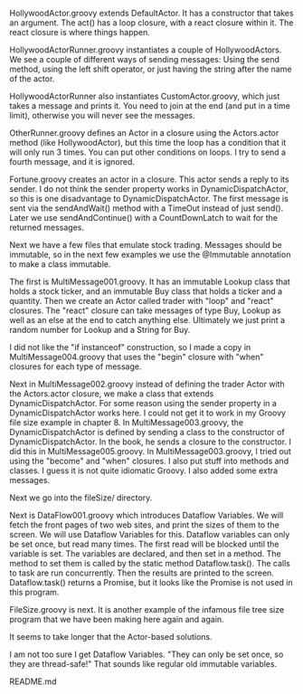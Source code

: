 HollywoodActor.groovy extends DefaultActor. It has a constructor that takes an argument. The act() has a loop closure, with a react closure within it. The react closure is where things happen.    

HollywoodActorRunner.groovy instantiates a couple of HollywoodActors. We see a couple of different ways of sending messages: Using the send method, using the left shift operator, or just having the string after the name of the actor.   

HollywoodActorRunner also instantiates CustomActor.groovy, which just takes a message and prints it. You need to join at the end (and put in a time limit), otherwise you will never see the messages.   

OtherRunner.groovy defines an Actor in a closure using the Actors.actor method (like HollywoodActor), but this time the loop has a condition that it will only run 3 times. You can put other conditions on loops. I try to send a fourth message, and it is ignored.     

Fortune.groovy creates an actor in a closure. This actor sends a reply to its sender. I do not think the sender property works in DynamicDispatchActor, so this is one disadvantage to DynamicDispatchActor. The first message is sent via the sendAndWait() method with a TimeOut instead of just send(). Later we use sendAndContinue() with a CountDownLatch to wait for the returned messages.  

Next we have a few files that emulate stock trading. Messages should be immutable, so in the next few examples we use the @Immutable annotation to make a class immutable. 

The first is MultiMessage001.groovy. It has an immutable Lookup class that holds a stock ticker, and an immutable Buy class that holds a ticker and a quantity. Then we create an Actor called trader with "loop" and "react" closures. The "react" closure can take messages of type Buy, Lookup as well as an else at the end to catch anything else. Ultimately we just print a random number for Lookup and a String for Buy.   

I did not like the "if instanceof" construction, so I made a copy in MultiMessage004.groovy that uses the "begin" closure with "when" closures for each type of message.    

Next in MultiMessage002.groovy instead of defining the trader Actor with the Actors.actor closure, we make a class that extends DynamicDispatchActor. For some reason using the sender property in a DynamicDispatchActor works here. I could not get it to work in my Groovy file size example in chapter 8. In MultiMessage003.groovy, the DynamicDispatchActor is defined by sending a class to the constructor of DynamicDispatchActor. In the book, he sends a closure to the constructor. I did this in MultiMessage005.groovy. In MultiMessage003.groovy, I tried out using the "become" and "when" closures. I also put stuff into methods and classes. I guess it is not quite idiomatic Groovy. I also added some extra messages.      

Next we go into the fileSize/ directory.    

Next is DataFlow001.groovy which introduces Dataflow Variables. We will fetch the front pages of two web sites, and print the sizes of them to the screen. We will use Dataflow Variables for this. Dataflow variables can only be set once, but read many times. The first read will be blocked until the variable is set. The variables are declared, and then set in a method. The method to set them is called by the static method Dataflow.task(). The calls to task are run concurrently. Then the results are printed to the screen. Dataflow.task() returns a Promise, but it looks like the Promise is not used in this program.   

FileSize.groovy is next. It is another example of the infamous file tree size program that we have been making here again and again.   

It seems to take longer that the Actor-based solutions.    

I am not too sure I get Dataflow Variables. "They can only be set once, so they are thread-safe!" That sounds like regular old immutable variables.   



README.md
